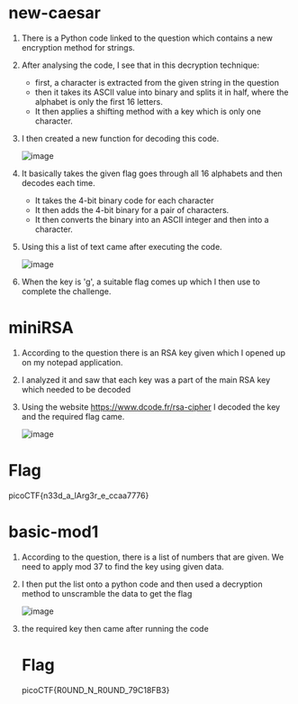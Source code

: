 # new-caesar

1) There is a Python code linked to the question which contains a new encryption method for strings.
2) After analysing the code, I see that in this decryption technique:
   - first, a character is extracted from the given string in the question
   - then it takes its ASCII value into binary and splits it in half, where the alphabet is only the first 16 letters.
   - It then applies a shifting method with a key which is only one character.
3) I then created a new function for decoding this code.

   ![image](https://github.com/Snapskillz123/picoCTF/assets/149099858/e2994c2b-c57b-4807-b9ed-7c78d1f09cda)

5) It basically takes the given flag goes through all 16 alphabets and then decodes each time.
    - It takes the 4-bit binary code for each character
    - It then adds the 4-bit binary for a pair of characters.
    - It then converts the binary into an ASCII integer and then into a character.
 6) Using this a list of text came after executing the code.

    ![image](https://github.com/Snapskillz123/picoCTF/assets/149099858/06c4243b-302f-461a-9bcb-8acb1f828ff7)

7) When the key is 'g', a suitable flag comes up which I then use to complete the challenge.

# miniRSA

1) According to the question there is an RSA key given which I opened up on my notepad application.
2) I analyzed it and saw that each key was a part of the main RSA key which needed to be decoded
3) Using the website https://www.dcode.fr/rsa-cipher I decoded the key and the required flag came.
 
   ![image](https://github.com/Snapskillz123/picoCTF/assets/149099858/d532fbb9-8dc3-4d2e-b85b-f1d32d45fbe6)

  # Flag

  picoCTF{n33d_a_lArg3r_e_ccaa7776}

# basic-mod1

1) According to the question, there is a list of numbers that are given. We need to apply mod 37 to find the key using given data.
2) I then put the list onto a python code and then used a decryption method to unscramble the data to get the flag
   
   ![image](https://github.com/Snapskillz123/picoCTF/assets/149099858/eef069a4-68e3-4fee-b3fc-362d17a949b6)

3) the required key then came after running the code

    # Flag

   picoCTF{R0UND_N_R0UND_79C18FB3}

